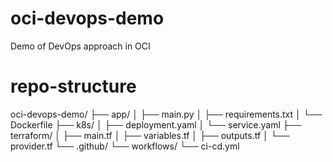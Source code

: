 # oci-devops-demo

Demo of DevOps approach in OCI

# repo-structure

oci-devops-demo/
├── app/
│   ├── main.py
│   ├── requirements.txt
│   └── Dockerfile
├── k8s/
│   ├── deployment.yaml
│   └── service.yaml
├── terraform/
│   ├── main.tf
│   ├── variables.tf
│   ├── outputs.tf
│   └── provider.tf
└── .github/
    └── workflows/
        └── ci-cd.yml

